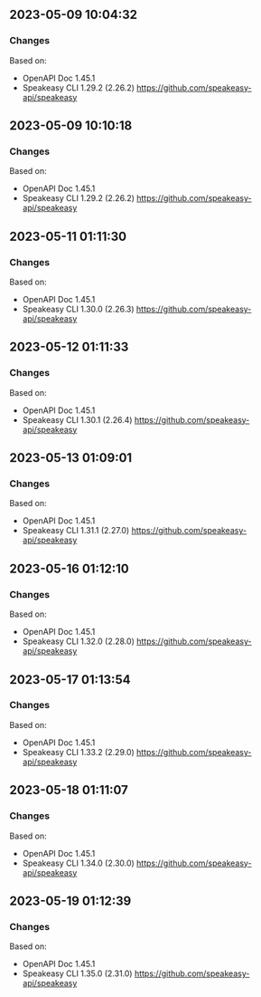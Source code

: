 

## 2023-05-09 10:04:32
### Changes
Based on:
- OpenAPI Doc 1.45.1 
- Speakeasy CLI 1.29.2 (2.26.2) https://github.com/speakeasy-api/speakeasy

## 2023-05-09 10:10:18
### Changes
Based on:
- OpenAPI Doc 1.45.1 
- Speakeasy CLI 1.29.2 (2.26.2) https://github.com/speakeasy-api/speakeasy

## 2023-05-11 01:11:30
### Changes
Based on:
- OpenAPI Doc 1.45.1 
- Speakeasy CLI 1.30.0 (2.26.3) https://github.com/speakeasy-api/speakeasy

## 2023-05-12 01:11:33
### Changes
Based on:
- OpenAPI Doc 1.45.1 
- Speakeasy CLI 1.30.1 (2.26.4) https://github.com/speakeasy-api/speakeasy

## 2023-05-13 01:09:01
### Changes
Based on:
- OpenAPI Doc 1.45.1 
- Speakeasy CLI 1.31.1 (2.27.0) https://github.com/speakeasy-api/speakeasy

## 2023-05-16 01:12:10
### Changes
Based on:
- OpenAPI Doc 1.45.1 
- Speakeasy CLI 1.32.0 (2.28.0) https://github.com/speakeasy-api/speakeasy

## 2023-05-17 01:13:54
### Changes
Based on:
- OpenAPI Doc 1.45.1 
- Speakeasy CLI 1.33.2 (2.29.0) https://github.com/speakeasy-api/speakeasy

## 2023-05-18 01:11:07
### Changes
Based on:
- OpenAPI Doc 1.45.1 
- Speakeasy CLI 1.34.0 (2.30.0) https://github.com/speakeasy-api/speakeasy

## 2023-05-19 01:12:39
### Changes
Based on:
- OpenAPI Doc 1.45.1 
- Speakeasy CLI 1.35.0 (2.31.0) https://github.com/speakeasy-api/speakeasy